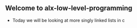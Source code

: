 ## Welcome to alx-low-level-programming
* Today we will be looking at more singly linked lists in c
